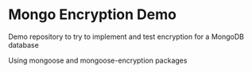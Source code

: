 # Mongo Encryption Demo

Demo repository to try to implement and test encryption for a MongoDB database

Using mongoose and mongoose-encryption packages
